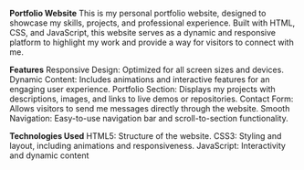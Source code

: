 ****Portfolio Website****
This is my personal portfolio website, designed to showcase my skills, projects, 
and professional experience. Built with HTML, CSS, and JavaScript, this website
serves as a dynamic and responsive platform to highlight my work and provide a way
for visitors to connect with me.

****Features****
Responsive Design: Optimized for all screen sizes and devices.
Dynamic Content: Includes animations and interactive features for an engaging user experience.
Portfolio Section: Displays my projects with descriptions, images, and links to live demos or repositories.
Contact Form: Allows visitors to send me messages directly through the website.
Smooth Navigation: Easy-to-use navigation bar and scroll-to-section functionality.


****Technologies Used****
HTML5: Structure of the website.
CSS3: Styling and layout, including animations and responsiveness.
JavaScript: Interactivity and dynamic content
